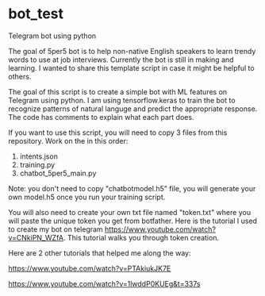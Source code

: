 # bot_test
Telegram bot using python

The goal of 5per5 bot is to help non-native English speakers to learn trendy words to use at job interviews. Currently the bot is still in making and learning.
I wanted to share this template script in case it might be helpful to others.

The goal of this script is to create a simple bot with ML features on Telegram using python. 
I am using tensorflow.keras to train the bot to recognize patterns of natural languge and predict the appropriate response.
The code has comments to explain what each part does.

If you want to use this script, you will need to copy 3 files from this repository. Work on the in this order:

1. intents.json
2. training.py
3. chatbot_5per5_main.py

Note: you don't need to copy "chatbotmodel.h5" file, you will generate your own model.h5 once you run your training script.

You will also need to create your own txt file named "token.txt" where you will paste the unique token you get from botfather.
Here is the tutorial I used to create my bot on telegram https://www.youtube.com/watch?v=CNkiPN_WZfA. This tutorial walks you through token creation.

Here are 2 other tutorials that helped me along the way:

https://www.youtube.com/watch?v=PTAkiukJK7E

https://www.youtube.com/watch?v=1lwddP0KUEg&t=337s
